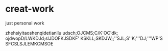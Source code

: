 # creat-work
just personal work

zhehsiyitaoshenqidetianllu
udsch;OJCMS;C/K'OC'dk;
ojdwopD/LWKDJd;slJDOFKJSDKF'
KSKLL;SKDJW;;''SJL;S''K;'''DJ;'''WP'S\
SFCSLSJLEMKCMSOE

